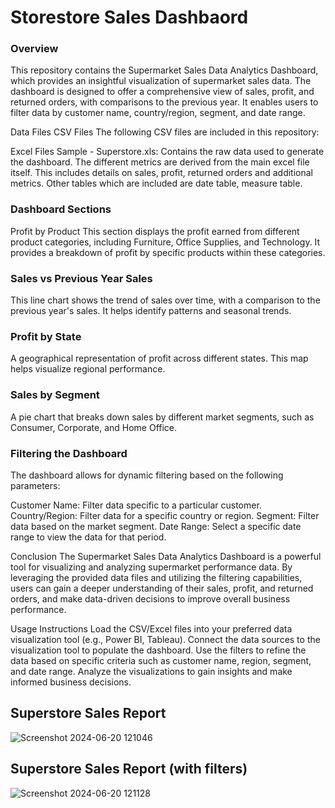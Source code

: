 # Storestore Sales Dashbaord
### Overview
This repository contains the Supermarket Sales Data Analytics Dashboard, which provides an insightful visualization of supermarket sales data. The dashboard is designed to offer a comprehensive view of sales, profit, and returned orders, with comparisons to the previous year. It enables users to filter data by customer name, country/region, segment, and date range.

Data Files
CSV Files
The following CSV files are included in this repository:

Excel Files
Sample - Superstore.xls: Contains the raw data used to generate the dashboard. 
The different metrics are derived from the main excel file itself. This includes details on sales, profit, returned orders and additional metrics.
Other tables which are included are date table, measure table.

### Dashboard Sections
Profit by Product
This section displays the profit earned from different product categories, including Furniture, Office Supplies, and Technology. It provides a breakdown of profit by specific products within these categories.

### Sales vs Previous Year Sales
This line chart shows the trend of sales over time, with a comparison to the previous year's sales. It helps identify patterns and seasonal trends.

### Profit by State
A geographical representation of profit across different states. This map helps visualize regional performance.

### Sales by Segment
A pie chart that breaks down sales by different market segments, such as Consumer, Corporate, and Home Office.

### Filtering the Dashboard
The dashboard allows for dynamic filtering based on the following parameters:

Customer Name: Filter data specific to a particular customer.
Country/Region: Filter data for a specific country or region.
Segment: Filter data based on the market segment.
Date Range: Select a specific date range to view the data for that period.

Conclusion
The Supermarket Sales Data Analytics Dashboard is a powerful tool for visualizing and analyzing supermarket performance data. By leveraging the provided data files and utilizing the filtering capabilities, users can gain a deeper understanding of their sales, profit, and returned orders, and make data-driven decisions to improve overall business performance.

Usage Instructions
Load the CSV/Excel files into your preferred data visualization tool (e.g., Power BI, Tableau).
Connect the data sources to the visualization tool to populate the dashboard.
Use the filters to refine the data based on specific criteria such as customer name, region, segment, and date range.
Analyze the visualizations to gain insights and make informed business decisions.

## Superstore Sales Report
![Screenshot 2024-06-20 121046](https://github.com/dishadey-github/supermarket-sales-data-analytics-report/assets/60807918/0683efd4-3702-4f4e-af81-081dcbda8aa3)


## Superstore Sales Report (with filters)
![Screenshot 2024-06-20 121128](https://github.com/dishadey-github/supermarket-sales-data-analytics-report/assets/60807918/406ca985-0b90-406b-995d-817a82c03c1e)


